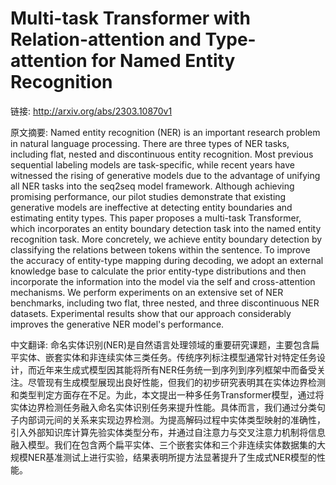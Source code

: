 # Multi-task Transformer with Relation-attention and Type-attention for Named Entity Recognition

链接: http://arxiv.org/abs/2303.10870v1

原文摘要:
Named entity recognition (NER) is an important research problem in natural
language processing. There are three types of NER tasks, including flat, nested
and discontinuous entity recognition. Most previous sequential labeling models
are task-specific, while recent years have witnessed the rising of generative
models due to the advantage of unifying all NER tasks into the seq2seq model
framework. Although achieving promising performance, our pilot studies
demonstrate that existing generative models are ineffective at detecting entity
boundaries and estimating entity types. This paper proposes a multi-task
Transformer, which incorporates an entity boundary detection task into the
named entity recognition task. More concretely, we achieve entity boundary
detection by classifying the relations between tokens within the sentence. To
improve the accuracy of entity-type mapping during decoding, we adopt an
external knowledge base to calculate the prior entity-type distributions and
then incorporate the information into the model via the self and
cross-attention mechanisms. We perform experiments on an extensive set of NER
benchmarks, including two flat, three nested, and three discontinuous NER
datasets. Experimental results show that our approach considerably improves the
generative NER model's performance.

中文翻译:
命名实体识别(NER)是自然语言处理领域的重要研究课题，主要包含扁平实体、嵌套实体和非连续实体三类任务。传统序列标注模型通常针对特定任务设计，而近年来生成式模型因其能将所有NER任务统一到序列到序列框架中而备受关注。尽管现有生成模型展现出良好性能，但我们的初步研究表明其在实体边界检测和类型判定方面存在不足。为此，本文提出一种多任务Transformer模型，通过将实体边界检测任务融入命名实体识别任务来提升性能。具体而言，我们通过分类句子内部词元间的关系来实现边界检测。为提高解码过程中实体类型映射的准确性，引入外部知识库计算先验实体类型分布，并通过自注意力与交叉注意力机制将信息融入模型。我们在包含两个扁平实体、三个嵌套实体和三个非连续实体数据集的大规模NER基准测试上进行实验，结果表明所提方法显著提升了生成式NER模型的性能。
